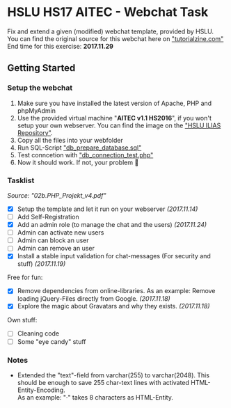 # HSLU HS17 AITEC - Webchat Task

Fix and extend a given (modified) webchat template, provided by HSLU.  
You can find the original source for this webchat here on ["tutorialzine.com"](https://tutorialzine.com/2010/10/ajax-web-chat-php-mysql)  
End time for this exercise: **2017.11.29**


## Getting Started
### Setup the webchat

1. Make sure you have installed the latest version of Apache, PHP and phpMyAdmin
2. Use the provided virtual machine "**AITEC v1.1 HS2016**", if you won't setup your own webserver. You can find the image on the ["HSLU ILIAS Repository"](https://elearning.hslu.ch/ilias). 
3. Copy all the files into your webfolder
4. Run SQL-Script ["db_prepare_database.sql"](setup/prepare_database.sql)
5. Test conncetion with ["db_connection_test.php"](php/db_connection_test.php)
6. Now it should work. If not, your problem :baby_chick: 

### Tasklist
_Source: "02b.PHP_Projekt_v4.pdf"_
- [x] Setup the template and let it run on your webserver _(2017.11.14)_
- [ ] Add Self-Registration
- [x] Add an admin role (to manage the chat and the users) _(2017.11.24)_
- [ ] Admin can activate new users
- [ ] Admin can block an user
- [ ] Admin can remove an user
- [x] Install a stable input validation for chat-messages (For security and stuff) _(2017.11.19)_

Free for fun:
- [x] Remove dependencies from online-libraries. As an example: Remove loading jQuery-Files directly from Google. _(2017.11.18)_
- [x] Explore the magic about Gravatars and why they exists. _(2017.11.18)_

Own stuff:
- [ ] Cleaning code
- [ ] Some "eye candy" stuff

### Notes
- Extended the "text"-field from varchar(255) to varchar(2048). This should be enough to save 255 char-text lines with activated HTML-Entity-Encoding.<br>As an example: "·" takes 8 characters as HTML-Entity.